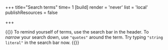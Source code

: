 +++
title="Search terms"
time= 1
[build]
  render = 'never'
  list = 'local'
  publishResources = false

+++

{{<note type="tip" title="Search the curriculum">}}
To remind yourself of terms, use the search bar in the header. To _narrow_ your search down, use `"quotes"` around the term. Try typing `"string literal"` in the search bar now.
{{</note>}}
